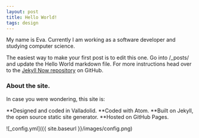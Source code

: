 ```yaml
---
layout: post
title: Hello World!
tags: design
---
```


My name is Eva. Currently I am working as a software developer and studying computer science.

The easiest way to make your first post is to edit this one. Go into /_posts/ and update the Hello World markdown file. For more instructions head over to the [Jekyll Now repository](https://github.com/barryclark/jekyll-now) on GitHub.


### About the site.

In case you were wondering, this site is:

**Designed and coded in Valladolid.
**Coded with Atom.
**Built on Jekyll, the open source static site generator.
**Hosted on GitHub Pages.


![_config.yml]({{ site.baseurl }}/images/config.png)
